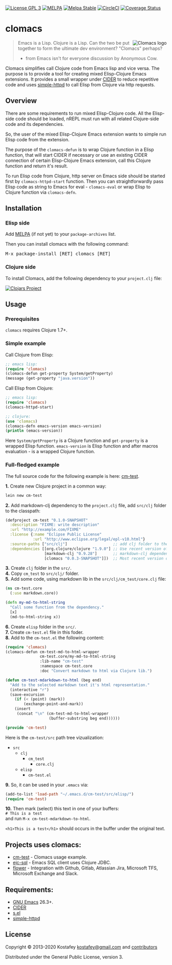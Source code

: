[![License GPL 3](https://img.shields.io/badge/license-GPL_3-green.svg)](http://www.gnu.org/licenses/gpl-3.0.txt)
[![MELPA](https://melpa.org/packages/clomacs-badge.svg)](https://melpa.org/#/clomacs)
[![Melpa Stable](https://stable.melpa.org/packages/clomacs-badge.svg)](https://stable.melpa.org/#/clomacs)
[![CircleCI](https://circleci.com/gh/clojure-emacs/clomacs.svg?style=svg)](https://circleci.com/gh/clojure-emacs/clomacs)
[![Coverage Status](https://coveralls.io/repos/github/clojure-emacs/clomacs/badge.svg?branch=master)](https://coveralls.io/github/clojure-emacs/clomacs?branch=master)

# clomacs

<img src="http://4.bp.blogspot.com/-xkvH6ps4Rk8/Unj5u2sKj0I/AAAAAAAAAHQ/lVi6e2EpnmU/s1600/clomacs.png"
 alt="Clomacs logo" align="right" />

> Emacs is a Lisp. Clojure is a Lisp. Can the two be put together to form the
> ultimate dev environment? "Clomacs" perhaps?
> * from Emacs isn't for everyone discussion by Anonymous Cow.

Clomacs simplifies call Clojure code from Emacs lisp and vice versa. The purpose
is to provide a tool for creating mixed Elisp-Clojure Emacs extensions. It
provides a small wrapper under [CIDER](https://github.com/clojure-emacs/cider)
to reduce repetitive code and uses
[simple-httpd](https://github.com/skeeto/emacs-web-server) to call Elisp from
Clojure via http requests.

## Overview

There are some requirements to run mixed Elisp-Clojure code. All the Elisp-side
code should be loaded, nREPL must run with all related Clojure-side code and
its dependencies.

So, the user of the mixed Elisp-Clojure Emacs extension wants to simple run
Elisp code from the extension.

The purpose of the `clomacs-defun` is to wrap Clojure function in a Elisp
function, that will start CIDER if necessary or use an existing CIDER connection
of certain Elisp-Clojure Emacs extension, call this Clojure function and return
it's result.

To run Elisp code from Clojure, http server on Emacs side should be started
first by `clomacs-httpd-start` function. Then you can straightforwardly pass
Elisp code as string to Emacs for eval - `clomacs-eval` or wrap Elisp to Clojure
function via `clomacs-defn`.

## Installation

### Elisp side

Add [MELPA](https://github.com/melpa/melpa#usage) (if not yet) to your
`package-archives` list.

Then you can install clomacs with the following command:

<kbd>M-x package-install [RET] clomacs [RET]</kbd>

### Clojure side

To install Clomacs, add the following dependency to your `project.clj`
file:

[![Clojars Project](https://clojars.org/clomacs/latest-version.svg)](https://clojars.org/clomacs)

## Usage

### Prerequisites

`clomacs` requires Clojure 1.7+.

### Simple example

Call Clojure from Elisp:
```lisp
;; emacs lisp:
(require 'clomacs)
(clomacs-defun get-property System/getProperty)
(message (get-property "java.version"))
```
Call Elisp from Clojure:
```lisp
;; emacs lisp:
(require 'clomacs)
(clomacs-httpd-start)
```
```clojure
;; clojure:
(use 'clomacs)
(clomacs-defn emacs-version emacs-version)
(println (emacs-version))
```

Here `System/getProperty` is a Clojure function and `get-property` is a wrapped
Elisp function. `emacs-version` is Elisp function and after macros evaluation -
is a wrapped Clojure function.

### Full-fledged example

The full source code for the following example is here:
[cm-test](https://github.com/kostafey/cm-test).

**1.** Create new Clojure project in a common way:

```bash
lein new cm-test
```

**2.** Add markdown-clj dependency to the `project.clj` file, add `src/clj`
  folder to the classpath:

```clojure
(defproject cm-test "0.1.0-SNAPSHOT"
  :description "FIXME: write description"
  :url "http://example.com/FIXME"
  :license {:name "Eclipse Public License"
            :url "http://www.eclipse.org/legal/epl-v10.html"}
  :source-paths ["src/clj"]                    ;; add clj folder to the classpath
  :dependencies [[org.clojure/clojure "1.9.0"] ;; Use recent version of Clojure
                 [markdown-clj "0.9.28"]       ;; markdown-clj dependency
                 [clomacs "0.0.3-SNAPSHOT"]])  ;; Most recent version of clomacs
```

**3.** Create `clj` folder in the `src/`.<br/>
**4.** Copy `cm_test` to `src/clj/` folder.<br/>
**5.** Add some code, using markdown lib in the `src/clj/cm_test/core.clj` file:

```Clojure
(ns cm-test.core
  (:use markdown.core))

(defn my-md-to-html-string
  "Call some function from the dependency."
  [x]
  (md-to-html-string x))
```

**6.** Create `elisp` folder in the `src/`.<br/>
**7.** Create `cm-test.el` file in this foder.<br/>
**8.** Add to the `cm-test.el` the following content:

```lisp
(require 'clomacs)
(clomacs-defun cm-test-md-to-html-wrapper
               cm-test.core/my-md-to-html-string
               :lib-name "cm-test"
               :namespace cm-test.core
               :doc "Convert markdown to html via Clojure lib.")

(defun cm-test-mdarkdown-to-html (beg end)
  "Add to the selected markdown text it's html representation."
  (interactive "r")
  (save-excursion
    (if (< (point) (mark))
        (exchange-point-and-mark))
    (insert
     (concat "\n" (cm-test-md-to-html-wrapper
                   (buffer-substring beg end))))))

(provide 'cm-test)
```

Here is the `cm-test/src` path tree vizualization:
* `src`
   * `clj`
      * `cm_test`
         * `core.clj`
   * `elisp`
      * `cm-test.el`

**9.** So, it can be used in your `.emacs` via:

```lisp
(add-to-list 'load-path "~/.emacs.d/cm-test/src/elisp/")
(require 'cm-test)
```

**10.** Then mark (select) this text in one of your buffers: <br>
`# This is a test`<br>
and run `M-x cm-test-mdarkdown-to-html`.

`<h1>This is a test</h1>` should occurs in the buffer under the original text.

## Projects uses clomacs:

* [cm-test](https://github.com/kostafey/cm-test) - Clomacs usage example.
* [ejc-sql](https://github.com/kostafey/ejc-sql) - Emacs SQL client uses
Clojure JDBC.
* [flower](https://github.com/FlowerAutomation/flower) - Integration with
Github, Gitlab, Atlassian Jira, Microsoft TFS, Microsoft Exchange and Slack.

## Requirements:

* [GNU Emacs](http://www.gnu.org/software/emacs/emacs.html) 26.3+.
* [CIDER](https://github.com/clojure-emacs/cider)
* [s.el](https://github.com/magnars/s.el)
* [simple-httpd](https://github.com/skeeto/emacs-web-server)

## License

Copyright © 2013-2020 Kostafey <kostafey@gmail.com> and
[contributors](https://github.com/clojure-emacs/clomacs/graphs/contributors)

Distributed under the General Public License, version 3.
